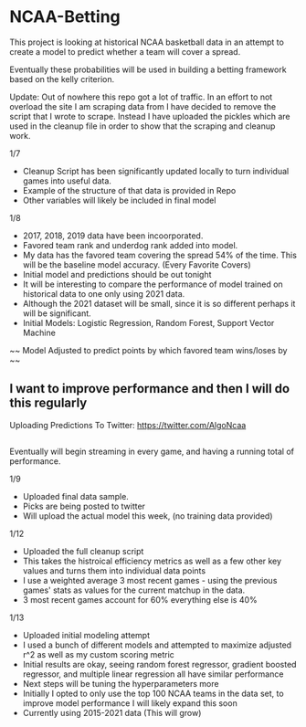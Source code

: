 # NCAA-Betting


This project is looking at historical NCAA basketball data in an attempt to create a model to predict 
whether a team will cover a spread.

Eventually these probabilities will be used in building a betting framework based on the kelly criterion.  

Update:  Out of nowhere this repo got a lot of traffic. In an effort to not overload the site I am scraping data from I have decided to remove the script that 
I wrote to scrape.  Instead I have uploaded the pickles which are used in the cleanup file in order to show that the scraping and cleanup work. 


1/7
  - Cleanup Script has been significantly updated locally to turn individual games into useful data.  
  - Example of the structure of that data is provided in Repo
  - Other variables will likely be included in final model

1/8
  - 2017, 2018, 2019 data have been incoorporated.  
  - Favored team rank and underdog rank added into model.
  - My data has the favored team covering the spread 54% of the time. This will be the baseline model accuracy.  (Every Favorite Covers)
  - Initial model and predictions should be out tonight 
  - It will be interesting to compare the performance of model trained on historical data to one only using 2021 data.
  - Although the 2021 dataset will be small, since it is so different perhaps it will be significant. 
  - Initial Models:  Logistic Regression, Random Forest, Support Vector Machine 
 
 ~~ Model Adjusted to predict points by which favored team wins/loses by ~~
 


 

 ## I want to improve performance and then I will do this regularly
  Uploading Predictions To Twitter: https://twitter.com/AlgoNcaa
## 
  
 
 Eventually will begin streaming in every game, and having a running total of performance. 
 
 
 1/9 
 - Uploaded final data sample.  
 - Picks are being posted to twitter
 - Will upload the actual model this week, (no training data provided) 
 
 
 1/12
 - Uploaded the full cleanup script 
 - This takes the histroical efficiency metrics as well as a few other key values and turns them into individual data points
 - I use a weighted average 3 most recent games - using the previous games' stats as values for the current matchup in the data. 
 - 3 most recent games account for 60% everything else is 40%
 
 1/13
 - Uploaded initial modeling attempt
 - I used a bunch of different models and attempted to maximize adjusted r^2 as well as my custom scoring metric
 - Initial results are okay, seeing random forest regressor, gradient boosted regressor, and multiple linear regression all have similar performance
 - Next steps will be tuning the hyperparameters more
 - Initially I opted to only use the top 100 NCAA teams in the data set, to improve model performance I will likely expand this soon
 - Currently using 2015-2021 data (This will grow)
 
